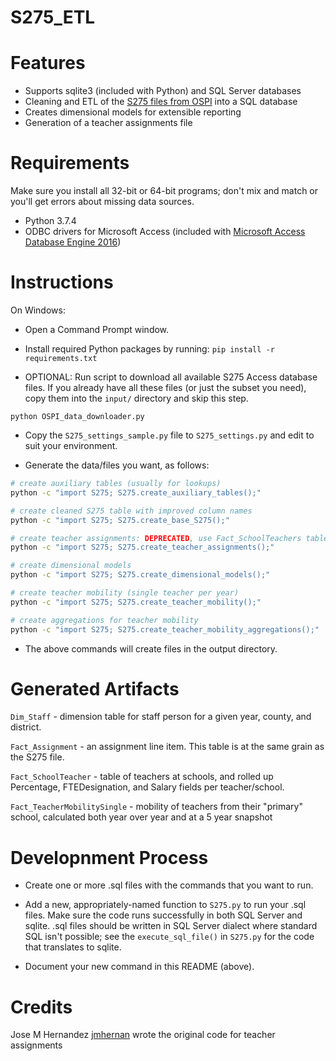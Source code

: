 
S275_ETL
========

# Features

- Supports sqlite3 (included with Python) and SQL Server databases
- Cleaning and ETL of the [S275 files from OSPI](http://www.k12.wa.us/safs/db.asp) into a SQL database
- Creates dimensional models for extensible reporting
- Generation of a teacher assignments file

# Requirements

Make sure you install all 32-bit or 64-bit programs; don't mix and match or you'll get errors about missing data sources.

- Python 3.7.4
- ODBC drivers for Microsoft Access (included with [Microsoft Access Database Engine 2016](https://www.microsoft.com/en-us/download/details.aspx?id=54920))

# Instructions

On Windows:

- Open a Command Prompt window.

- Install required Python packages by running: `pip install -r requirements.txt`

- OPTIONAL: Run script to download all available S275 Access database
  files. If you already have all these files (or just the subset you
  need), copy them into the `input/` directory and skip this
  step.

```
python OSPI_data_downloader.py
```

- Copy the `S275_settings_sample.py` file to `S275_settings.py` and edit to suit your environment.

- Generate the data/files you want, as follows:

```sh
# create auxiliary tables (usually for lookups)
python -c "import S275; S275.create_auxiliary_tables();"

# create cleaned S275 table with improved column names
python -c "import S275; S275.create_base_S275();"

# create teacher assignments: DEPRECATED, use Fact_SchoolTeachers table instead
python -c "import S275; S275.create_teacher_assignments();"

# create dimensional models
python -c "import S275; S275.create_dimensional_models();"

# create teacher mobility (single teacher per year)
python -c "import S275; S275.create_teacher_mobility();"

# create aggregations for teacher mobility
python -c "import S275; S275.create_teacher_mobility_aggregations();"

```

- The above commands will create files in the output directory.

# Generated Artifacts

`Dim_Staff` - dimension table for staff person for a given year, county, and district.

`Fact_Assignment` - an assignment line item. This table is at the same grain as the S275 file.

`Fact_SchoolTeacher` - table of teachers at schools, and rolled up Percentage, FTEDesignation,
and Salary fields per teacher/school.

`Fact_TeacherMobilitySingle` - mobility of teachers from their "primary" school,
calculated both year over year and at a 5 year snapshot

# Developnment Process

- Create one or more .sql files with the commands that you want to run.

- Add a new, appropriately-named function to `S275.py` to run your .sql files.
Make sure the code runs successfully in both SQL Server and sqlite. .sql files
should be written in SQL Server dialect where standard SQL isn't possible;
see the `execute_sql_file()` in `S275.py` for the code that translates to sqlite.

- Document your new command in this README (above).

# Credits

Jose M Hernandez [jmhernan](https://github.com/jmhernan) wrote the
original code for teacher assignments
